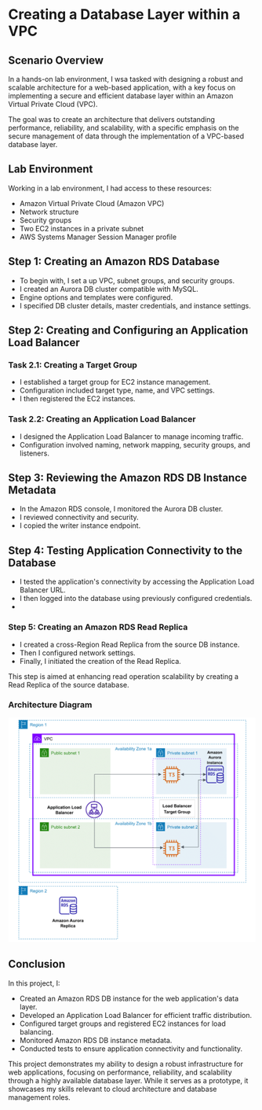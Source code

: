 # Creating a Database Layer within a VPC

## **Scenario Overview**

In a hands-on lab environment, I wsa tasked with designing a robust and scalable architecture for a web-based application, with a key focus on implementing a secure and efficient database layer within an Amazon Virtual Private Cloud (VPC).

The goal was to create an architecture that delivers outstanding performance, reliability, and scalability, with a specific emphasis on the secure management of data through the implementation of a VPC-based database layer.

## **Lab Environment**

Working in a lab environment, I had access to these resources:

- Amazon Virtual Private Cloud (Amazon VPC)
- Network structure
- Security groups
- Two EC2 instances in a private subnet
- AWS Systems Manager Session Manager profile

## **Step 1: Creating an Amazon RDS Database**

- To begin with, I set a up VPC, subnet groups, and security groups.
- I created an Aurora DB cluster compatible with MySQL.
- Engine options and templates were configured.
- I specified DB cluster details, master credentials, and instance settings.

## **Step 2: Creating and Configuring an Application Load Balancer**

### **Task 2.1: Creating a Target Group**

- I established a target group for EC2 instance management.
- Configuration included target type, name, and VPC settings.
- I then registered the EC2 instances.

### **Task 2.2: Creating an Application Load Balancer**

- I designed the Application Load Balancer to manage incoming traffic.
- Configuration involved naming, network mapping, security groups, and listeners.

## **Step 3: Reviewing the Amazon RDS DB Instance Metadata**

- In the Amazon RDS console, I monitored the Aurora DB cluster.
- I reviewed connectivity and security.
- I copied the writer instance endpoint.

## **Step 4: Testing Application Connectivity to the Database**

- I tested the application's connectivity by accessing the Application Load Balancer URL.
- I then logged into the database using previously configured credentials.
- 
### **Step 5: Creating an Amazon RDS Read Replica**

- I created a cross-Region Read Replica from the source DB instance.
- Then I configured network settings.
- Finally, I initiated the creation of the Read Replica.

This step is aimed at enhancing read operation scalability by creating a Read Replica of the source database.

### **Architecture Diagram**

![Architecture diagram](https://github.com/LeeDrew86/AWS-Projects/blob/8134ae2d1585e92aa327a48c2a8b1264ddd55fd4/DB%20Layer%20in%20VPC/DB%20Layer%20in%20VPC-DIAGRAM.png)

## **Conclusion**

In this project, I:

- Created an Amazon RDS DB instance for the web application's data layer.
- Developed an Application Load Balancer for efficient traffic distribution.
- Configured target groups and registered EC2 instances for load balancing.
- Monitored Amazon RDS DB instance metadata.
- Conducted tests to ensure application connectivity and functionality.

This project demonstrates my ability to design a robust infrastructure for web applications, focusing on performance, reliability, and scalability through a highly available database layer. While it serves as a prototype, it showcases my skills relevant to cloud architecture and database management roles.
